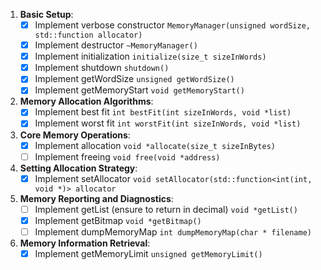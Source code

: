 1. **Basic Setup**:
    - [x]  Implement verbose constructor `MemoryManager(unsigned wordSize, std::function allocator)`
    - [x]  Implement destructor `~MemoryManager()`
    - [x]  Implement initialization `initialize(size_t sizeInWords)`
    - [x]  Implement shutdown `shutdown()`
    - [x]  Implement getWordSize `unsigned getWordSize()`
    - [x]  Implement getMemoryStart `void getMemoryStart()`
  
2. **Memory Allocation Algorithms**:
    - [x]  Implement best fit `int bestFit(int sizeInWords, void *list)`
    - [x]  Implement worst fit `int worstFit(int sizeInWords, void *list)`

3. **Core Memory Operations**:
    - [x]  Implement allocation `void *allocate(size_t sizeInBytes)`
    - [ ]  Implement freeing `void free(void *address)`

4. **Setting Allocation Strategy**:
    - [x]  Implement setAllocator `void setAllocator(std::function<int(int, void *)> allocator`

5. **Memory Reporting and Diagnostics**:
    - [ ]  Implement getList (ensure to return in decimal) `void *getList()`
    - [x]  Implement getBitmap `void *getBitmap()`
    - [ ]  Implement dumpMemoryMap `int dumpMemoryMap(char * filename)`

6. **Memory Information Retrieval**:
    - [x]  Implement getMemoryLimit `unsigned getMemoryLimit()`